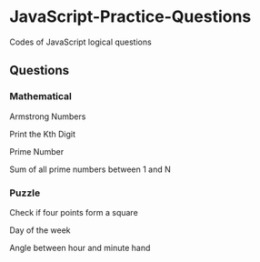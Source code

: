 # JavaScript-Practice-Questions
Codes of JavaScript logical questions

<h2>Questions</h2>
<h3>Mathematical</h3>

Armstrong Numbers

Print the Kth Digit

Prime Number

Sum of all prime numbers between 1 and N

<h3>Puzzle</h3>

Check if four points form a square

Day of the week

Angle between hour and minute hand
